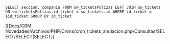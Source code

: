 `SELECT seccion, compania FROM sw_ticketsPolizas LEFT JOIN sw_tickets ON sw_ticketsPolizas.id_ticket = sw_tickets.id WHERE id_ticket = $id_ticket GROUP BY id_ticket`

[[Docs/CRM Novedades/Archivos/PHP/Crons/cron_tickets_anulacion.php/Consultas/SELECT/SELECT|SELECT]]